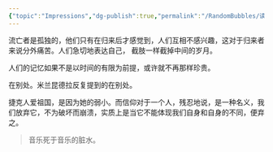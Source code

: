 ```yaml
---
{"topic":"Impressions","dg-publish":true,"permalink":"/RandomBubbles/读《无知》/","dgPassFrontmatter":true,"noteIcon":""}
---
```


流亡者是孤独的，他们只有在归来后才感觉到，人们互相不感兴趣，这对于归来者来说分外痛苦。人们急切地表达自己， 截肢一样截掉中间的岁月。

人们的记忆如果不是以时间的有限为前提，或许就不再那样珍贵。

在别处。米兰昆德拉反复提到的在别处。

捷克人爱祖国，是因为她的弱小。而信仰对于一个人，残忍地说，是一种名义，我们放弃它，不为破坏而崩溃，实质上是当它不能体现我们自身和自身的不同，便弃之。

> 音乐死于音乐的脏水。
